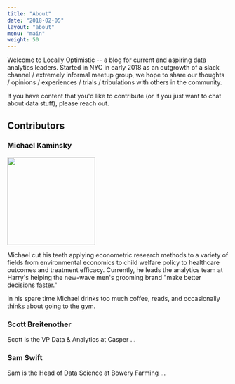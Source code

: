 ```yaml
---
title: "About"
date: "2018-02-05"
layout: "about"
menu: "main"
weight: 50
---
```


Welcome to Locally Optimistic -- a blog for current and aspiring data analytics leaders. Started in NYC in early 2018 as an outgrowth of a slack channel / extremely informal meetup group, we hope to share our thoughts / opinions / experiences / trials / tribulations with others in the community.

If you have content that you'd like to contribute (or if you just want to chat about data stuff), please reach out.

## Contributors

### Michael Kaminsky

<img src="/img/mk_face.png" width="200">

Michael cut his teeth applying econometric research methods to a variety of fields from environmental economics to child welfare policy to healthcare outcomes and treatment efficacy. Currently, he leads the analytics team at Harry's helping the new-wave men's grooming brand "make better decisions faster."

In his spare time Michael drinks too much coffee, reads, and occasionally thinks about going to the gym.

### Scott Breitenother

Scott is the VP Data & Analytics at Casper ... 

### Sam Swift

Sam is the Head of Data Science at Bowery Farming ... 
